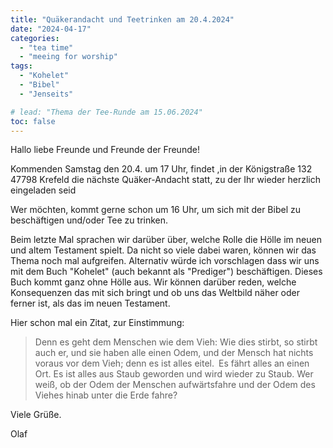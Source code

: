 ```yaml
---
title: "Quäkerandacht und Teetrinken am 20.4.2024"
date: "2024-04-17"
categories:
  - "tea time"
  - "meeing for worship"
tags:
  - "Kohelet"
  - "Bibel"
  - "Jenseits"

# lead: "Thema der Tee-Runde am 15.06.2024"
toc: false
---
```


Hallo liebe Freunde und Freunde der Freunde!

Kommenden Samstag den 20.4. um 17 Uhr, findet ,in der Königstraße 132
47798 Krefeld die nächste Quäker-Andacht statt, zu der Ihr wieder
herzlich eingeladen seid

Wer möchten, kommt gerne schon um 16 Uhr, um sich mit der Bibel zu
beschäftigen und/oder Tee zu trinken.

Beim letzte Mal sprachen wir darüber über, welche Rolle die Hölle im
neuen und altem Testament spielt. Da nicht so viele dabei waren, können
wir das Thema noch mal aufgreifen. Alternativ würde ich vorschlagen
dass wir uns mit dem Buch "Kohelet" (auch bekannt als "Prediger")
beschäftigen. Dieses Buch kommt ganz ohne Hölle aus. Wir können
darüber reden, welche Konsequenzen das mit sich bringt und ob uns
das Weltbild näher oder ferner ist, als das im neuen Testament.

Hier schon mal ein Zitat, zur Einstimmung:

> Denn es geht dem Menschen wie dem Vieh: Wie dies stirbt, so stirbt
  auch er, und sie haben alle einen Odem, und der Mensch hat nichts
  voraus vor dem Vieh; denn es ist alles eitel. Es fährt alles an
  einen Ort. Es ist alles aus Staub geworden und wird wieder zu Staub.
  Wer weiß, ob der Odem der Menschen aufwärtsfahre und der Odem
  des Viehes hinab unter die Erde fahre?

Viele Grüße.

Olaf